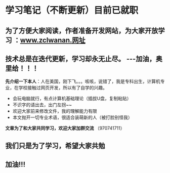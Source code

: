 # 学习笔记（不断更新）目前已就职

## 为了方便大家阅读，作者准备开发网站，为大家开放学习 ：www.zclwanan.网址

## 技术总是在迭代更新，学习却永无止尽。 ---加油，奥里给！！！ 

**先介绍一下本人**：人在美国，刚下飞。。。咳咳，说错了，我是专科出生，计算机专业，在学校接触过网页开发，所以有了自学的兴趣。

- 会玩电脑就行，有点计算机基础理论（插拔U盘，复制粘贴）
- 不识字的请出去，出门左拐~~
- 欢迎大家前来修改文件，我的理解能力有限
- 本文抛开一切专业术语，很适合装萌新的人（被打脸别怪我）

**文章为了和大家共同学习，欢迎大家加群交流** （970741711）

## 我们只是为了学习，希望大家共勉

## 加油!!!
